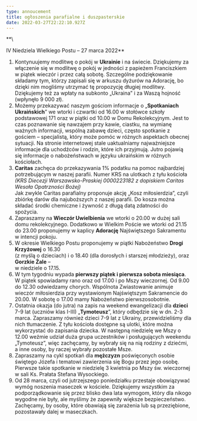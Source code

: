 ```yaml
---
type: annoucement
title: ogłoszenia parafialne i duszpasterskie
date: 2022-03-27T22:22:10.927Z
---
```

<!--StartFragment-->**\
IV Niedziela Wielkiego Postu – 27 marca 2022**

1. Kontynuujemy modlitwę o pokój w **Ukrainie** i na świecie. Dziękujemy za włączenie się w modlitwę o pokój w jedności z papieżem Franciszkiem w piątek wieczór i przez całą sobotę. Szczególne podziękowanie składamy tym, którzy zapisali się w arkuszu dyżurów na Adorację, bo dzięki nim mogliśmy utrzymać tę propozycję długiej modlitwy. Dziękujemy też za wpłaty na subkonto „Ukraina” i za Waszą hojność (wpłynęło 9 000 zł).
2. Możemy przekazywać naszym gościom informacje o „**Spotkaniach Ukraińskich**” we wtorki i czwartki od 16.00 w stołówce szkoły podstawowej 171 oraz w piątki od 10.00 w Domu Rekolekcyjnym. Jest to czas poznawanie się nawzajem przy kawie, ciastku, na wymianę ważnych informacji, wspólną zabawę dzieci, często spotkanie z gościem – specjalistą, który może pomóc w różnych aspektach obecnej sytuacji. Na stronie internetowej stale uaktualniamy najważniejsze informacje dla uchodźców i rodzin, które ich przyjmują. Jutro pojawią się informacje o nabożeństwach w języku ukraińskim w różnych kościołach.
3. **Caritas** zachęca do przekazywania 1% podatku na pomoc najbardziej potrzebującym w naszej parafii. Numer KRS na ulotkach z tyłu kościoła *(KRS Diecezji Warszawsko-Praskiej 0000223182 z dopiskiem Caritas Wesoła Opatrzności Bożej)*\
   Jak zwykle Caritas parafialny proponuje akcję „Kosz miłosierdzia”, czyli zbiórkę darów dla najuboższych z naszej parafii. Do kosza można składać środki chemiczne i żywność z długą datą zdatności do spożycia.
4. Zapraszamy na **Wieczór Uwielbienia** we wtorki o 20.00 w dużej sali domu rekolekcyjnego. Dodatkowo w Wielkim Poście we wtorki od 21.15 do 23.00 proponujemy w kaplicy **Adorację** Najświętszego Sakramentu w intencji pokoju.
5. W okresie Wielkiego Postu proponujemy w piątki Nabożeństwo **Drogi Krzyżowej** o 16.30\
   (z myślą o dzieciach) i o 18.40 (dla dorosłych i starszej młodzieży), oraz **Gorzkie Żale** –\
   w niedziele o 17.15.
6. W tym tygodniu wypada **pierwszy piątek i pierwsza sobota miesiąca**. W piątek spowiadamy rano oraz od 17.00 i po Mszy wieczornej. Od 9.00 do 12.30 odwiedzamy chorych. Wspólnota Zwiastowanie animuje wieczór miłosierdzia przy wystawionym Najświętszym Sakramencie do 20.00. W sobotę o 17.00 mamy Nabożeństwo pierwszosobotnie. 
7. Ostatnia okazja (do jutra) na zapis na weekend ewangelizacji dla **dzieci** 7-9 lat (uczniów klas I-III) „**Tymoteusz**”, który odbędzie się w dn. 2-3 marca. Zapraszamy również dzieci 7-9 lat z Ukrainy, przewidzieliśmy dla nich tłumaczenie. Z tyłu kościoła dostępne są ulotki, które można wykorzystać do zapisania dziecka. W następną niedzielę we Mszy o 12.00 weźmie udział duża grupa uczestników i posługujących weekendu „Tymoteusz”, więc zachęcamy, by wybrały się na nią rodziny z dziećmi, a inne osoby, by raczej wybrały pozostałe Msze.
8. Zapraszamy na cykl spotkań dla **mężczyzn** poświęconych osobie świętego Józefa i tematowi zawierzenia się Bogu przez jego osobę. Pierwsze takie spotkanie w niedzielę 3 kwietnia po Mszy św. wieczornej w sali Ks. Prałata Stefana Wysockiego.
9. Od 28 marca, czyli od jutrzejszego poniedziałku przestaje obowiązywać wymóg noszenia maseczek w kościele. Dziękujemy wszystkim za podporządkowanie się przez blisko dwa lata wymogom, który dla nikogo wygodne nie były, ale myślimy że zapewniły większe bezpieczeństwo. Zachęcamy, by osoby, które obawiają się zarażenia lub są przeziębione, pozostawały dalej w maseczkach. 

<!--EndFragment-->